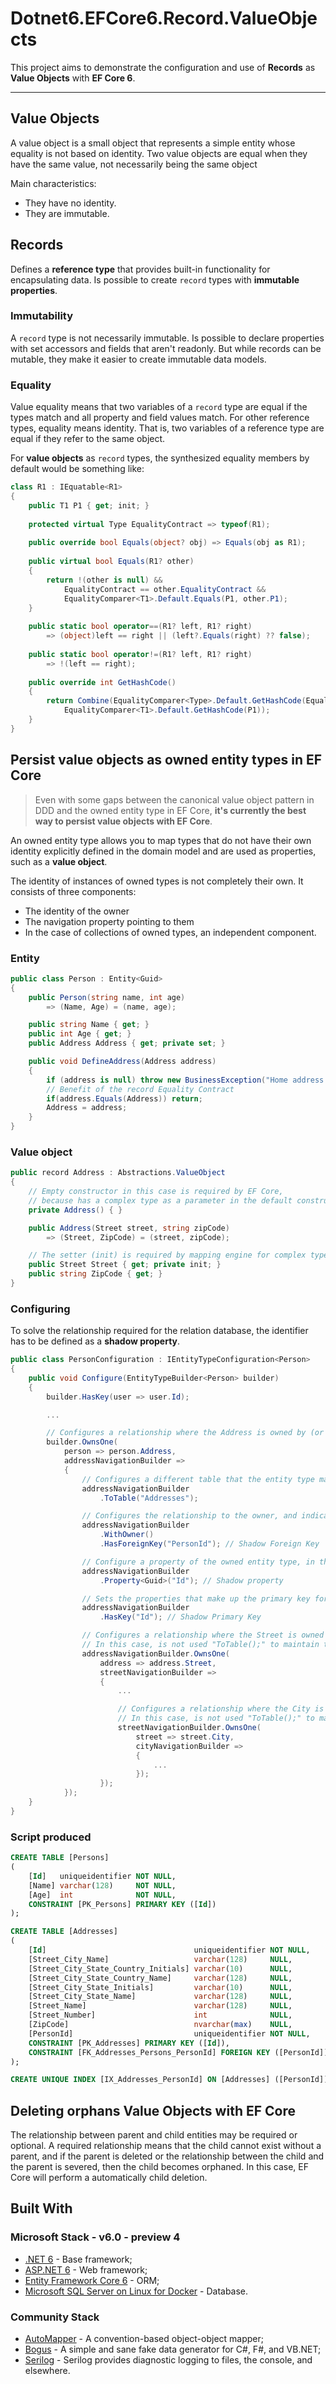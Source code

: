 # Dotnet6.EFCore6.Record.ValueObjects

This project aims to demonstrate the configuration and use of **Records** as **Value Objects** with **EF Core 6**.

---

## Value Objects

A value object is a small object that represents a simple entity whose equality is not based on identity. Two value objects are equal when they have the same value, not necessarily being the same object

 Main characteristics:

- They have no identity.
- They are immutable.

## Records

Defines a **reference type** that provides built-in functionality for encapsulating data. Is possible to create `record` types with **immutable properties**.

### Immutability 

A `record` type is not necessarily immutable. Is possible to declare properties with set accessors and fields that aren't readonly. But while records can be mutable, they make it easier to create immutable data models.

### Equality

Value equality means that two variables of a `record` type are equal if the types match and all property and field values match. For other reference types, equality means identity. That is, two variables of a reference type are equal if they refer to the same object.

For **value objects** as `record` types, the synthesized equality members by default would be something like:

```c#
class R1 : IEquatable<R1>
{
    public T1 P1 { get; init; }
    
    protected virtual Type EqualityContract => typeof(R1);
    
    public override bool Equals(object? obj) => Equals(obj as R1);
    
    public virtual bool Equals(R1? other)
    {
        return !(other is null) &&
            EqualityContract == other.EqualityContract &&
            EqualityComparer<T1>.Default.Equals(P1, other.P1);
    }
    
    public static bool operator==(R1? left, R1? right)
        => (object)left == right || (left?.Equals(right) ?? false);
        
    public static bool operator!=(R1? left, R1? right)
        => !(left == right);
        
    public override int GetHashCode()
    {
        return Combine(EqualityComparer<Type>.Default.GetHashCode(EqualityContract),
            EqualityComparer<T1>.Default.GetHashCode(P1));
    }
}
```
## Persist value objects as owned entity types in EF Core

> Even with some gaps between the canonical value object pattern in DDD and the owned entity type in EF Core, **it's currently the best way to persist value objects with EF Core**.

An owned entity type allows you to map types that do not have their own identity explicitly defined in the domain model and are used as properties, such as a **value object**. 

The identity of instances of owned types is not completely their own. It consists of three components:

- The identity of the owner
- The navigation property pointing to them
- In the case of collections of owned types, an independent component.

### Entity

```c#
public class Person : Entity<Guid>
{
    public Person(string name, int age) 
        => (Name, Age) = (name, age);

    public string Name { get; }
    public int Age { get; }
    public Address Address { get; private set; }

    public void DefineAddress(Address address)
    {
        if (address is null) throw new BusinessException("Home address must be informed");
        // Benefit of the record Equality Contract
        if(address.Equals(Address)) return;
        Address = address;
    }
}
```

### Value object

```c#
public record Address : Abstractions.ValueObject
{
    // Empty constructor in this case is required by EF Core,
    // because has a complex type as a parameter in the default constructor.
    private Address() { }

    public Address(Street street, string zipCode)
        => (Street, ZipCode) = (street, zipCode);

    // The setter (init) is required by mapping engine for complex types.
    public Street Street { get; private init; }
    public string ZipCode { get; }
}
```
### Configuring 

To solve the relationship required for the relation database, the identifier has to be defined as a **shadow property**.

```c#
public class PersonConfiguration : IEntityTypeConfiguration<Person>
{
    public void Configure(EntityTypeBuilder<Person> builder)
    {
        builder.HasKey(user => user.Id);

        ...

        // Configures a relationship where the Address is owned by (or part of) Person.
        builder.OwnsOne(
            person => person.Address,
            addressNavigationBuilder =>
            {
                // Configures a different table that the entity type maps to when targeting a relational database.
                addressNavigationBuilder
                    .ToTable("Addresses");

                // Configures the relationship to the owner, and indicates the Foreign Key.
                addressNavigationBuilder
                    .WithOwner()
                    .HasForeignKey("PersonId"); // Shadow Foreign Key

                // Configure a property of the owned entity type, in this case the to be used as Primary Key
                addressNavigationBuilder
                    .Property<Guid>("Id"); // Shadow property

                // Sets the properties that make up the primary key for this owned entity type.
                addressNavigationBuilder
                    .HasKey("Id"); // Shadow Primary Key

                // Configures a relationship where the Street is owned by (or part of) Addresses.
                // In this case, is not used "ToTable();" to maintain the owned and owner in the same table. 
                addressNavigationBuilder.OwnsOne(
                    address => address.Street,
                    streetNavigationBuilder =>
                    {
                        ...

                        // Configures a relationship where the City is owned by (or part of) Street.
                        // In this case, is not used "ToTable();" to maintain the owned and owner in the same table. 
                        streetNavigationBuilder.OwnsOne(
                            street => street.City,
                            cityNavigationBuilder =>
                            {
                                ...
                            });
                    });
            });
    }
}
```
### Script produced

```sql
CREATE TABLE [Persons]
(
    [Id]   uniqueidentifier NOT NULL,
    [Name] varchar(128)     NOT NULL,
    [Age]  int              NOT NULL,
    CONSTRAINT [PK_Persons] PRIMARY KEY ([Id])
);

CREATE TABLE [Addresses]
(
    [Id]                                 uniqueidentifier NOT NULL,
    [Street_City_Name]                   varchar(128)     NULL,
    [Street_City_State_Country_Initials] varchar(10)      NULL,
    [Street_City_State_Country_Name]     varchar(128)     NULL,
    [Street_City_State_Initials]         varchar(10)      NULL,
    [Street_City_State_Name]             varchar(128)     NULL,
    [Street_Name]                        varchar(128)     NULL,
    [Street_Number]                      int              NULL,
    [ZipCode]                            nvarchar(max)    NULL,
    [PersonId]                           uniqueidentifier NOT NULL,
    CONSTRAINT [PK_Addresses] PRIMARY KEY ([Id]),
    CONSTRAINT [FK_Addresses_Persons_PersonId] FOREIGN KEY ([PersonId]) REFERENCES [Persons] ([Id]) ON DELETE CASCADE
);

CREATE UNIQUE INDEX [IX_Addresses_PersonId] ON [Addresses] ([PersonId]);
```

## Deleting orphans Value Objects with EF Core

The relationship between parent and child entities may be required or optional. A required relationship means that the child cannot exist without a parent, and if the parent is deleted or the relationship between the child and the parent is severed, then the child becomes orphaned. In this case, EF Core will perform a automatically child deletion.

## Built With

### Microsoft Stack - v6.0 - preview 4

* [.NET 6](https://devblogs.microsoft.com/dotnet/announcing-net-6-preview-4/) - Base framework;
* [ASP.NET 6](https://devblogs.microsoft.com/aspnet/asp-net-core-updates-in-net-6-preview-4/) - Web framework;
* [Entity Framework Core 6](https://devblogs.microsoft.com/dotnet/announcing-entity-framework-core-6-0-preview-4-performance-edition/) - ORM;
* [Microsoft SQL Server on Linux for Docker](https://hub.docker.com/_/microsoft-mssql-server) - Database.

### Community Stack

* [AutoMapper](https://automapper.org/) - A convention-based object-object mapper;
* [Bogus](https://github.com/bchavez/Bogus) - A simple and sane fake data generator for C#, F#, and VB.NET;
* [Serilog](https://serilog.net/) - Serilog provides diagnostic logging to files, the console, and elsewhere.